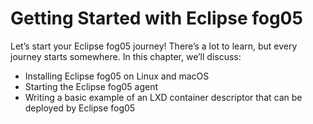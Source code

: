 # Getting Started with Eclipse fog05

Let’s start your Eclipse fog05 journey! There’s a lot to learn, but every journey starts somewhere. In this chapter, we’ll discuss:

- Installing Eclipse fog05 on Linux and macOS
- Starting the Eclipse fog05 agent
- Writing a basic example of an LXD container descriptor that can be deployed by Eclipse fog05
